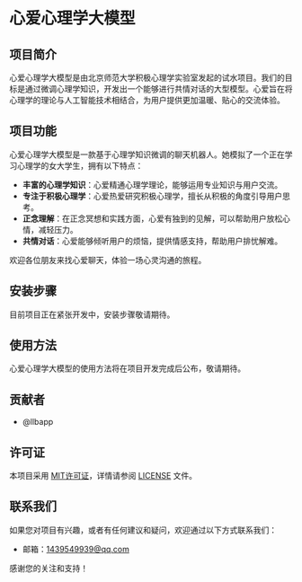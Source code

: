 # 心爱心理学大模型

## 项目简介

心爱心理学大模型是由北京师范大学积极心理学实验室发起的试水项目。我们的目标是通过微调心理学知识，开发出一个能够进行共情对话的大型模型。心爱旨在将心理学的理论与人工智能技术相结合，为用户提供更加温暖、贴心的交流体验。

## 项目功能

心爱心理学大模型是一款基于心理学知识微调的聊天机器人。她模拟了一个正在学习心理学的女大学生，拥有以下特点：

- **丰富的心理学知识**：心爱精通心理学理论，能够运用专业知识与用户交流。
- **专注于积极心理学**：心爱热爱研究积极心理学，擅长从积极的角度引导用户思考。
- **正念理解**：在正念冥想和实践方面，心爱有独到的见解，可以帮助用户放松心情，减轻压力。
- **共情对话**：心爱能够倾听用户的烦恼，提供情感支持，帮助用户排忧解难。

欢迎各位朋友来找心爱聊天，体验一场心灵沟通的旅程。

## 安装步骤

目前项目正在紧张开发中，安装步骤敬请期待。

## 使用方法

心爱心理学大模型的使用方法将在项目开发完成后公布，敬请期待。

## 贡献者

- @llbapp

## 许可证

本项目采用 [MIT许可证](https://opensource.org/licenses/MIT)，详情请参阅 [LICENSE](LICENSE) 文件。

## 联系我们

如果您对项目有兴趣，或者有任何建议和疑问，欢迎通过以下方式联系我们：

- 邮箱：[1439549939@qq.com](mailto:your_email@example.com)

感谢您的关注和支持！
